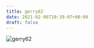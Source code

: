 ```yaml
---
title: gerry62
date: 2021-02-06T10:39:07+00:00
draft: false
---
```


![gerry62](/images/2019-a.jpeg)

